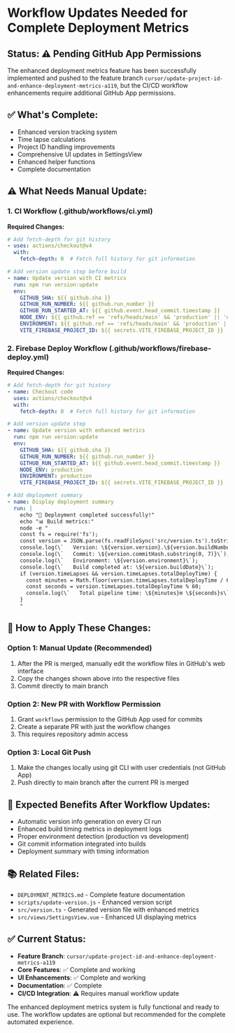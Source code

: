 # Workflow Updates Needed for Complete Deployment Metrics

## Status: ⚠️ Pending GitHub App Permissions

The enhanced deployment metrics feature has been successfully implemented and pushed to the feature branch `cursor/update-project-id-and-enhance-deployment-metrics-a119`, but the CI/CD workflow enhancements require additional GitHub App permissions.

## ✅ What's Complete:
- Enhanced version tracking system
- Time lapse calculations
- Project ID handling improvements
- Comprehensive UI updates in SettingsView
- Enhanced helper functions
- Complete documentation

## ⚠️ What Needs Manual Update:

### 1. CI Workflow (.github/workflows/ci.yml)
**Required Changes:**
```yaml
# Add fetch-depth for git history
- uses: actions/checkout@v4
  with:
    fetch-depth: 0  # Fetch full history for git information

# Add version update step before build
- name: Update version with CI metrics
  run: npm run version:update
  env:
    GITHUB_SHA: ${{ github.sha }}
    GITHUB_RUN_NUMBER: ${{ github.run_number }}
    GITHUB_RUN_STARTED_AT: ${{ github.event.head_commit.timestamp }}
    NODE_ENV: ${{ github.ref == 'refs/heads/main' && 'production' || 'development' }}
    ENVIRONMENT: ${{ github.ref == 'refs/heads/main' && 'production' || 'development' }}
    VITE_FIREBASE_PROJECT_ID: ${{ secrets.VITE_FIREBASE_PROJECT_ID }}
```

### 2. Firebase Deploy Workflow (.github/workflows/firebase-deploy.yml)
**Required Changes:**
```yaml
# Add fetch-depth for git history
- name: Checkout code
  uses: actions/checkout@v4
  with:
    fetch-depth: 0  # Fetch full history for git information

# Add version update step
- name: Update version with enhanced metrics
  run: npm run version:update
  env:
    GITHUB_SHA: ${{ github.sha }}
    GITHUB_RUN_NUMBER: ${{ github.run_number }}
    GITHUB_RUN_STARTED_AT: ${{ github.event.head_commit.timestamp }}
    NODE_ENV: production
    ENVIRONMENT: production
    VITE_FIREBASE_PROJECT_ID: ${{ secrets.VITE_FIREBASE_PROJECT_ID }}

# Add deployment summary
- name: Display deployment summary
  run: |
    echo "🚀 Deployment completed successfully!"
    echo "📊 Build metrics:"
    node -e "
    const fs = require('fs');
    const version = JSON.parse(fs.readFileSync('src/version.ts').toString().match(/versionInfo: VersionInfo = ({[\s\S]*?})/)[1]);
    console.log(\`   Version: \${version.version}.\${version.buildNumber}\`);
    console.log(\`   Commit: \${version.commitHash.substring(0, 7)}\`);
    console.log(\`   Environment: \${version.environment}\`);
    console.log(\`   Build completed at: \${version.buildDate}\`);
    if (version.timeLapses && version.timeLapses.totalDeployTime) {
      const minutes = Math.floor(version.timeLapses.totalDeployTime / 60);
      const seconds = version.timeLapses.totalDeployTime % 60;
      console.log(\`   Total pipeline time: \${minutes}m \${seconds}s\`);
    }
    "
```

## 🔧 How to Apply These Changes:

### Option 1: Manual Update (Recommended)
1. After the PR is merged, manually edit the workflow files in GitHub's web interface
2. Copy the changes shown above into the respective files
3. Commit directly to main branch

### Option 2: New PR with Workflow Permission
1. Grant `workflows` permission to the GitHub App used for commits
2. Create a separate PR with just the workflow changes
3. This requires repository admin access

### Option 3: Local Git Push
1. Make the changes locally using git CLI with user credentials (not GitHub App)
2. Push directly to main branch after the current PR is merged

## 🎯 Expected Benefits After Workflow Updates:
- Automatic version info generation on every CI run
- Enhanced build timing metrics in deployment logs
- Proper environment detection (production vs development)
- Git commit information integrated into builds
- Deployment summary with timing information

## 📚 Related Files:
- `DEPLOYMENT_METRICS.md` - Complete feature documentation
- `scripts/update-version.js` - Enhanced version script
- `src/version.ts` - Generated version file with enhanced metrics
- `src/views/SettingsView.vue` - Enhanced UI displaying metrics

## ✅ Current Status:
- **Feature Branch**: `cursor/update-project-id-and-enhance-deployment-metrics-a119`
- **Core Features**: ✅ Complete and working
- **UI Enhancements**: ✅ Complete and working
- **Documentation**: ✅ Complete
- **CI/CD Integration**: ⚠️ Requires manual workflow update

The enhanced deployment metrics system is fully functional and ready to use. The workflow updates are optional but recommended for the complete automated experience.